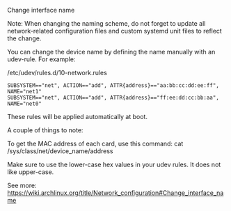 Change interface name

Note: When changing the naming scheme, do not forget to update all network-related configuration files and custom systemd unit files to reflect the change.

You can change the device name by defining the name manually with an udev-rule. For example:

/etc/udev/rules.d/10-network.rules

    SUBSYSTEM=="net", ACTION=="add", ATTR{address}=="aa:bb:cc:dd:ee:ff", NAME="net1"
    SUBSYSTEM=="net", ACTION=="add", ATTR{address}=="ff:ee:dd:cc:bb:aa", NAME="net0"

These rules will be applied automatically at boot.

A couple of things to note:

To get the MAC address of each card, use this command: cat /sys/class/net/device_name/address

Make sure to use the lower-case hex values in your udev rules. It does not like upper-case.

See more: https://wiki.archlinux.org/title/Network_configuration#Change_interface_name
